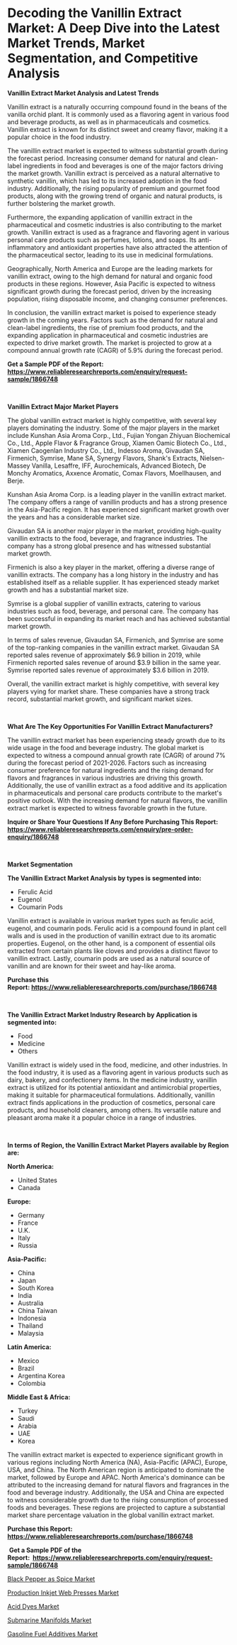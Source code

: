 <p><h1>Decoding the Vanillin Extract Market: A Deep Dive into the Latest Market Trends, Market Segmentation, and Competitive Analysis</h1></p><p><strong>Vanillin Extract Market Analysis and Latest Trends</strong></p>
<p><p>Vanillin extract is a naturally occurring compound found in the beans of the vanilla orchid plant. It is commonly used as a flavoring agent in various food and beverage products, as well as in pharmaceuticals and cosmetics. Vanillin extract is known for its distinct sweet and creamy flavor, making it a popular choice in the food industry.</p><p>The vanillin extract market is expected to witness substantial growth during the forecast period. Increasing consumer demand for natural and clean-label ingredients in food and beverages is one of the major factors driving the market growth. Vanillin extract is perceived as a natural alternative to synthetic vanillin, which has led to its increased adoption in the food industry. Additionally, the rising popularity of premium and gourmet food products, along with the growing trend of organic and natural products, is further bolstering the market growth.</p><p>Furthermore, the expanding application of vanillin extract in the pharmaceutical and cosmetic industries is also contributing to the market growth. Vanillin extract is used as a fragrance and flavoring agent in various personal care products such as perfumes, lotions, and soaps. Its anti-inflammatory and antioxidant properties have also attracted the attention of the pharmaceutical sector, leading to its use in medicinal formulations.</p><p>Geographically, North America and Europe are the leading markets for vanillin extract, owing to the high demand for natural and organic food products in these regions. However, Asia Pacific is expected to witness significant growth during the forecast period, driven by the increasing population, rising disposable income, and changing consumer preferences.</p><p>In conclusion, the vanillin extract market is poised to experience steady growth in the coming years. Factors such as the demand for natural and clean-label ingredients, the rise of premium food products, and the expanding application in pharmaceutical and cosmetic industries are expected to drive market growth. The market is projected to grow at a compound annual growth rate (CAGR) of 5.9% during the forecast period.</p></p>
<p><strong>Get a Sample PDF of the Report:&nbsp; <a href="https://www.reliableresearchreports.com/enquiry/request-sample/1866748">https://www.reliableresearchreports.com/enquiry/request-sample/1866748</a></strong></p>
<p>&nbsp;</p>
<p><strong>Vanillin Extract Major Market Players</strong></p>
<p><p>The global vanillin extract market is highly competitive, with several key players dominating the industry. Some of the major players in the market include Kunshan Asia Aroma Corp., Ltd., Fujian Yongan Zhiyuan Biochemical Co., Ltd., Apple Flavor & Fragrance Group, Xiamen Oamic Biotech Co., Ltd., Xiamen Caogenlan Industry Co., Ltd., Indesso Aroma, Givaudan SA, Firmenich, Symrise, Mane SA, Synergy Flavors, Shank's Extracts, Nielsen-Massey Vanilla, Lesaffre, IFF, Aurochemicals, Advanced Biotech, De Monchy Aromatics, Axxence Aromatic, Comax Flavors, Moellhausen, and Berje.</p><p>Kunshan Asia Aroma Corp. is a leading player in the vanillin extract market. The company offers a range of vanillin products and has a strong presence in the Asia-Pacific region. It has experienced significant market growth over the years and has a considerable market size.</p><p>Givaudan SA is another major player in the market, providing high-quality vanillin extracts to the food, beverage, and fragrance industries. The company has a strong global presence and has witnessed substantial market growth.</p><p>Firmenich is also a key player in the market, offering a diverse range of vanillin extracts. The company has a long history in the industry and has established itself as a reliable supplier. It has experienced steady market growth and has a substantial market size.</p><p>Symrise is a global supplier of vanillin extracts, catering to various industries such as food, beverage, and personal care. The company has been successful in expanding its market reach and has achieved substantial market growth.</p><p>In terms of sales revenue, Givaudan SA, Firmenich, and Symrise are some of the top-ranking companies in the vanillin extract market. Givaudan SA reported sales revenue of approximately $6.9 billion in 2019, while Firmenich reported sales revenue of around $3.9 billion in the same year. Symrise reported sales revenue of approximately $3.6 billion in 2019.</p><p>Overall, the vanillin extract market is highly competitive, with several key players vying for market share. These companies have a strong track record, substantial market growth, and significant market sizes.</p></p>
<p>&nbsp;</p>
<p><strong>What Are The Key Opportunities For Vanillin Extract Manufacturers?</strong></p>
<p><p>The vanillin extract market has been experiencing steady growth due to its wide usage in the food and beverage industry. The global market is expected to witness a compound annual growth rate (CAGR) of around 7% during the forecast period of 2021-2026. Factors such as increasing consumer preference for natural ingredients and the rising demand for flavors and fragrances in various industries are driving this growth. Additionally, the use of vanillin extract as a food additive and its application in pharmaceuticals and personal care products contribute to the market's positive outlook. With the increasing demand for natural flavors, the vanillin extract market is expected to witness favorable growth in the future.</p></p>
<p><strong>Inquire or Share Your Questions If Any Before Purchasing This Report: <a href="https://www.reliableresearchreports.com/enquiry/pre-order-enquiry/1866748">https://www.reliableresearchreports.com/enquiry/pre-order-enquiry/1866748</a></strong></p>
<p>&nbsp;</p>
<p><strong>Market Segmentation</strong></p>
<p><strong>The Vanillin Extract Market Analysis by types is segmented into:</strong></p>
<p><ul><li>Ferulic Acid</li><li>Eugenol</li><li>Coumarin Pods</li></ul></p>
<p><p>Vanillin extract is available in various market types such as ferulic acid, eugenol, and coumarin pods. Ferulic acid is a compound found in plant cell walls and is used in the production of vanillin extract due to its aromatic properties. Eugenol, on the other hand, is a component of essential oils extracted from certain plants like cloves and provides a distinct flavor to vanillin extract. Lastly, coumarin pods are used as a natural source of vanillin and are known for their sweet and hay-like aroma.</p></p>
<p><strong>Purchase this Report:&nbsp;<a href="https://www.reliableresearchreports.com/purchase/1866748">https://www.reliableresearchreports.com/purchase/1866748</a></strong></p>
<p>&nbsp;</p>
<p><strong>The Vanillin Extract Market Industry Research by Application is segmented into:</strong></p>
<p><ul><li>Food</li><li>Medicine</li><li>Others</li></ul></p>
<p><p>Vanillin extract is widely used in the food, medicine, and other industries. In the food industry, it is used as a flavoring agent in various products such as dairy, bakery, and confectionery items. In the medicine industry, vanillin extract is utilized for its potential antioxidant and antimicrobial properties, making it suitable for pharmaceutical formulations. Additionally, vanillin extract finds applications in the production of cosmetics, personal care products, and household cleaners, among others. Its versatile nature and pleasant aroma make it a popular choice in a range of industries.</p></p>
<p>&nbsp;</p>
<p><strong>In terms of Region, the Vanillin Extract Market Players available by Region are:</strong></p>
<p>
    <p> <strong> North America: </strong>
        <ul>
            <li>United States</li>
            <li>Canada</li>
        </ul>
        </p> 
    <p> <strong> Europe: </strong>
        <ul>
            <li>Germany</li>
            <li>France</li>
            <li>U.K.</li>
            <li>Italy</li>
            <li>Russia</li>
        </ul>
        </p> 
    <p> <strong> Asia-Pacific: </strong>
        <ul>
            <li>China</li>
            <li>Japan</li>
            <li>South Korea</li>
            <li>India</li>
            <li>Australia</li>
            <li>China Taiwan</li>
            <li>Indonesia</li>
            <li>Thailand</li>
            <li>Malaysia</li>
        </ul>
        </p> 
    <p> <strong> Latin America: </strong>
        <ul>
            <li>Mexico</li>
            <li>Brazil</li>
            <li>Argentina Korea</li>
            <li>Colombia</li>
        </ul>
        </p> 
    <p> <strong> Middle East & Africa: </strong>
        <ul>
            <li>Turkey</li>
            <li>Saudi</li>
            <li>Arabia</li>
            <li>UAE</li>
            <li>Korea</li>
        </ul>
    </p>
    </p>
<p><p>The vanillin extract market is expected to experience significant growth in various regions including North America (NA), Asia-Pacific (APAC), Europe, USA, and China. The North American region is anticipated to dominate the market, followed by Europe and APAC. North America's dominance can be attributed to the increasing demand for natural flavors and fragrances in the food and beverage industry. Additionally, the USA and China are expected to witness considerable growth due to the rising consumption of processed foods and beverages. These regions are projected to capture a substantial market share percentage valuation in the global vanillin extract market.</p></p>
<p><strong>Purchase this Report: <a href="https://www.reliableresearchreports.com/purchase/1866748">https://www.reliableresearchreports.com/purchase/1866748</a></strong></p>
<p>&nbsp;<strong>Get a Sample PDF of the Report:&nbsp;&nbsp;<a href="https://www.reliableresearchreports.com/enquiry/request-sample/1866748">https://www.reliableresearchreports.com/enquiry/request-sample/1866748</a></strong></p>
<p><strong></strong></p>
<p><p><a href="https://medium.com/@ebbakautzer/black-pepper-as-spice-market-the-key-to-successful-business-strategy-forecast-till-2030-31f00a4086d7">Black Pepper as Spice Market</a></p><p><a href="https://medium.com/@cletaturner879789/production-inkjet-web-presses-market-report-reveals-the-latest-trends-and-growth-opportunities-of-a0d24cadc6dc">Production Inkjet Web Presses Market</a></p><p><a href="https://github.com/marloy8/Market-Research-Report-List-1/blob/main/acid-dyes-market.md">Acid Dyes Market</a></p><p><a href="https://medium.com/@lulukerluke/submarine-manifolds-market-outlook-industry-overview-and-forecast-2023-to-2030-bb87f73c475e">Submarine Manifolds Market</a></p><p><a href="https://github.com/mahnoor2003/Market-Research-Report-List-1/blob/main/gasoline-fuel-additives-market.md">Gasoline Fuel Additives Market</a></p></p>